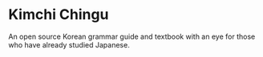 # Kimchi Chingu

An open source Korean grammar guide and textbook with an eye for those who have already studied Japanese.
